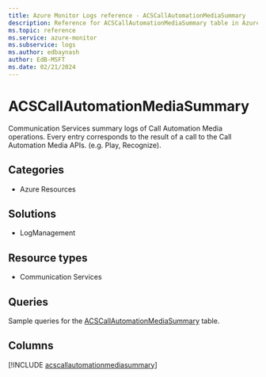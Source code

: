 ```yaml
---
title: Azure Monitor Logs reference - ACSCallAutomationMediaSummary
description: Reference for ACSCallAutomationMediaSummary table in Azure Monitor Logs.
ms.topic: reference
ms.service: azure-monitor
ms.subservice: logs
ms.author: edbaynash
author: EdB-MSFT
ms.date: 02/21/2024
---
```


# ACSCallAutomationMediaSummary

Communication Services summary logs of Call Automation Media operations. Every entry corresponds to the result of a call to the Call Automation Media APIs. (e.g. Play, Recognize).


## Categories

- Azure Resources

## Solutions

- LogManagement

## Resource types

- Communication Services

## Queries

 Sample queries for the [ACSCallAutomationMediaSummary](/azure/azure-monitor/reference/queries/acscallautomationmediasummary) table.


## Columns
  
[!INCLUDE [acscallautomationmediasummary](.././tables/includes/acscallautomationmediasummary-include.md)]
